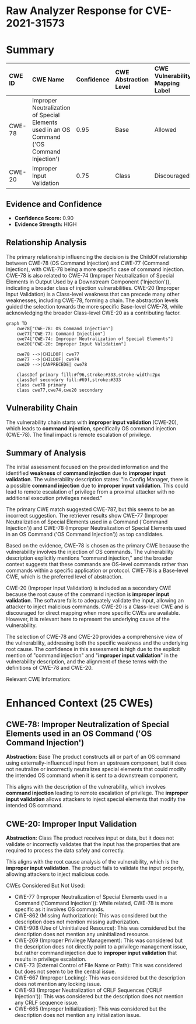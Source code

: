 # Raw Analyzer Response for CVE-2021-31573

# Summary
| CWE ID  | CWE Name                                                                                                    | Confidence | CWE Abstraction Level | CWE Vulnerability Mapping Label | CWE-Vulnerability Mapping Notes |
| :-------- | :---------------------------------------------------------------------------------------------------------- | :--------- | :---------------------- | :------------------------------ | :-------------------------------- |
| CWE-78  | Improper Neutralization of Special Elements used in an OS Command ('OS Command Injection')            | 0.95       | Base                    | Allowed                       | Primary CWE                       |
| CWE-20  | Improper Input Validation                                                                                 | 0.75       | Class                   | Discouraged                       | Secondary Candidate           |

## Evidence and Confidence

*   **Confidence Score:** 0.90
*   **Evidence Strength:** HIGH

## Relationship Analysis
The primary relationship influencing the decision is the ChildOf relationship between CWE-78 (OS Command Injection) and CWE-77 (Command Injection), with CWE-78 being a more specific case of command injection. CWE-78 is also related to CWE-74 (Improper Neutralization of Special Elements in Output Used by a Downstream Component ('Injection')), indicating a broader class of injection vulnerabilities. CWE-20 (Improper Input Validation) is a Class-level weakness that can precede many other weaknesses, including CWE-78, forming a chain. The abstraction levels guided the selection towards the more specific Base-level CWE-78, while acknowledging the broader Class-level CWE-20 as a contributing factor.

```mermaid
graph TD
    cwe78["CWE-78: OS Command Injection"]
    cwe77["CWE-77: Command Injection"]
    cwe74["CWE-74: Improper Neutralization of Special Elements"]
    cwe20["CWE-20: Improper Input Validation"]

    cwe78 -->|CHILDOF| cwe77
    cwe77 -->|CHILDOF| cwe74
    cwe20 -->|CANPRECEDE| cwe78

    classDef primary fill:#f96,stroke:#333,stroke-width:2px
    classDef secondary fill:#69f,stroke:#333
    class cwe78 primary
    class cwe77,cwe74,cwe20 secondary
```

## Vulnerability Chain
The vulnerability chain starts with **improper input validation** (CWE-20), which leads to **command injection**, specifically OS command injection (CWE-78). The final impact is remote escalation of privilege.

## Summary of Analysis
The initial assessment focused on the provided information and the identified **weakness** of **command injection** due to **improper input validation**. The vulnerability description states: "In Config Manager, there is a possible **command injection** due to **improper input validation**. This could lead to remote escalation of privilege from a proximal attacker with no additional execution privileges needed."

The primary CWE match suggested CWE-787, but this seems to be an incorrect suggestion.
The retriever results show CWE-77 (Improper Neutralization of Special Elements used in a Command ('Command Injection')) and CWE-78 (Improper Neutralization of Special Elements used in an OS Command ('OS Command Injection')) as top candidates.

Based on the evidence, CWE-78 is chosen as the primary CWE because the vulnerability involves the injection of OS commands. The vulnerability description explicitly mentions "command injection," and the broader context suggests that these commands are OS-level commands rather than commands within a specific application or protocol. CWE-78 is a Base-level CWE, which is the preferred level of abstraction.

CWE-20 (Improper Input Validation) is included as a secondary CWE because the root cause of the command injection is **improper input validation**. The software fails to adequately validate the input, allowing an attacker to inject malicious commands. CWE-20 is a Class-level CWE and is discouraged for direct mapping when more specific CWEs are available. However, it is relevant here to represent the underlying cause of the vulnerability.

The selection of CWE-78 and CWE-20 provides a comprehensive view of the vulnerability, addressing both the specific weakness and the underlying root cause. The confidence in this assessment is high due to the explicit mention of "command injection" and "**improper input validation**" in the vulnerability description, and the alignment of these terms with the definitions of CWE-78 and CWE-20.

Relevant CWE Information:
# Enhanced Context (25 CWEs)

## CWE-78: Improper Neutralization of Special Elements used in an OS Command ('OS Command Injection')
**Abstraction:** Base
The product constructs all or part of an OS command using externally-influenced input from an upstream component, but it does not neutralize or incorrectly neutralizes special elements that could modify the intended OS command when it is sent to a downstream component.

This aligns with the description of the vulnerability, which involves **command injection** leading to remote escalation of privilege. The **improper input validation** allows attackers to inject special elements that modify the intended OS command.

## CWE-20: Improper Input Validation
**Abstraction:** Class
The product receives input or data, but it does not validate or incorrectly validates that the input has the properties that are required to process the data safely and correctly.

This aligns with the root cause analysis of the vulnerability, which is the **improper input validation**. The product fails to validate the input properly, allowing attackers to inject malicious code.

CWEs Considered But Not Used:

*   CWE-77 (Improper Neutralization of Special Elements used in a Command ('Command Injection')): While related, CWE-78 is more specific as it involves OS commands.
*   CWE-862 (Missing Authorization): This was considered but the description does not mention missing authorization.
*   CWE-908 (Use of Uninitialized Resource): This was considered but the description does not mention any uninitialized resource.
*   CWE-269 (Improper Privilege Management): This was considered but the description does not directly point to a privilege management issue, but rather command injection due to **improper input validation** that results in privilege escalation.
*   CWE-73 (External Control of File Name or Path): This was considered but does not seem to be the central issue.
*   CWE-667 (Improper Locking): This was considered but the description does not mention any locking issue.
*   CWE-93 (Improper Neutralization of CRLF Sequences ('CRLF Injection')): This was considered but the description does not mention any CRLF sequence issue.
*   CWE-665 (Improper Initialization): This was considered but the description does not mention any initialization issue.